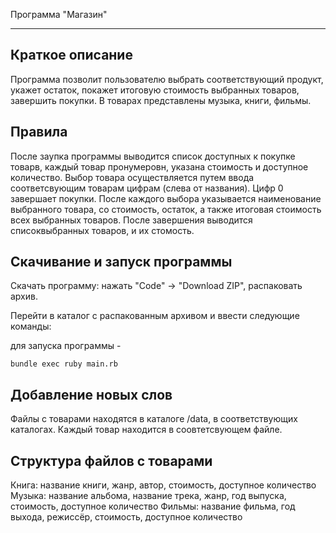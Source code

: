 Программа "Магазин"

____

Краткое описание
-----------

Программа позволит пользователю выбрать соответствующий продукт, укажет остаток, покажет итоговую стоимость выбранных товаров, завершить покупки. В товарах представлены музыка, книги, фильмы.

Правила
-----------
После заупка программы выводится список доступных к покупке товарв, каждый товар пронумеровн, указана стоимость и доступное количество. Выбор товара осуществляется путем ввода соответсвующим товарам цифрам (слева от названия). Цифр 0 завершает покупки. После каждого выбора указывается наименование выбранного товара, со стоимость, остаток, а также итоговая стоимость всех выбранных товаров. После завершения выводится списоквыбранных товаров, и их стомость.

Скачивание и запуск программы
----------
Скачать программу: нажать "Code" -> "Download ZIP", распаковать архив.

Перейти в каталог с распакованным архивом и ввести следующие команды:

для запуска программы -

```
bundle exec ruby main.rb
```

Добавление новых слов
----------
Файлы с товарами находятся в каталоге /data, в соответствующих каталогах. Каждый товар находится в соовтетсвующем файле. 

Структура файлов с товарами
----------
Книга: название книги, жанр, автор, стоимость, доступное количество
Музыка: название альбома, название трека, жанр, год выпуска, стоимость, доступное количество
Фильмы: название фильма, год выхода, режиссёр, стоимость, доступное количество
